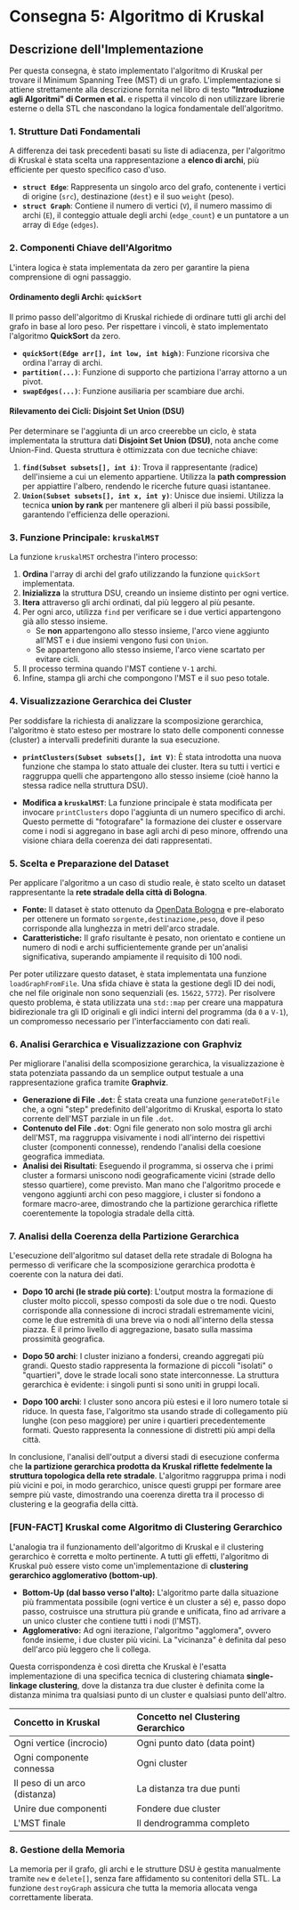 # Consegna 5: Algoritmo di Kruskal

## Descrizione dell'Implementazione

Per questa consegna, è stato implementato l'algoritmo di Kruskal per trovare il Minimum Spanning Tree (MST) di un grafo. L'implementazione si attiene strettamente alla descrizione fornita nel libro di testo **"Introduzione agli Algoritmi" di Cormen et al.** e rispetta il vincolo di non utilizzare librerie esterne o della STL che nascondano la logica fondamentale dell'algoritmo.

### 1. Strutture Dati Fondamentali

A differenza dei task precedenti basati su liste di adiacenza, per l'algoritmo di Kruskal è stata scelta una rappresentazione a **elenco di archi**, più efficiente per questo specifico caso d'uso.

- **`struct Edge`**: Rappresenta un singolo arco del grafo, contenente i vertici di origine (`src`), destinazione (`dest`) e il suo `weight` (peso).
- **`struct Graph`**: Contiene il numero di vertici (`V`), il numero massimo di archi (`E`), il conteggio attuale degli archi (`edge_count`) e un puntatore a un array di `Edge` (`edges`).

### 2. Componenti Chiave dell'Algoritmo

L'intera logica è stata implementata da zero per garantire la piena comprensione di ogni passaggio.

#### Ordinamento degli Archi: `quickSort`

Il primo passo dell'algoritmo di Kruskal richiede di ordinare tutti gli archi del grafo in base al loro peso. Per rispettare i vincoli, è stato implementato l'algoritmo **QuickSort** da zero.

- **`quickSort(Edge arr[], int low, int high)`**: Funzione ricorsiva che ordina l'array di archi.
- **`partition(...)`**: Funzione di supporto che partiziona l'array attorno a un pivot.
- **`swapEdges(...)`**: Funzione ausiliaria per scambiare due archi.

#### Rilevamento dei Cicli: Disjoint Set Union (DSU)

Per determinare se l'aggiunta di un arco creerebbe un ciclo, è stata implementata la struttura dati **Disjoint Set Union (DSU)**, nota anche come Union-Find. Questa struttura è ottimizzata con due tecniche chiave:

1. **`find(Subset subsets[], int i)`**: Trova il rappresentante (radice) dell'insieme a cui un elemento appartiene. Utilizza la **path compression** per appiattire l'albero, rendendo le ricerche future quasi istantanee.
2. **`Union(Subset subsets[], int x, int y)`**: Unisce due insiemi. Utilizza la tecnica **union by rank** per mantenere gli alberi il più bassi possibile, garantendo l'efficienza delle operazioni.

### 3. Funzione Principale: `kruskalMST`

La funzione `kruskalMST` orchestra l'intero processo:

1. **Ordina** l'array di archi del grafo utilizzando la funzione `quickSort` implementata.
2. **Inizializza** la struttura DSU, creando un insieme distinto per ogni vertice.
3. **Itera** attraverso gli archi ordinati, dal più leggero al più pesante.
4. Per ogni arco, utilizza `find` per verificare se i due vertici appartengono già allo stesso insieme.
    - Se **non** appartengono allo stesso insieme, l'arco viene aggiunto all'MST e i due insiemi vengono fusi con `Union`.
    - Se appartengono allo stesso insieme, l'arco viene scartato per evitare cicli.
5. Il processo termina quando l'MST contiene `V-1` archi.
6. Infine, stampa gli archi che compongono l'MST e il suo peso totale.

### 4. Visualizzazione Gerarchica dei Cluster

Per soddisfare la richiesta di analizzare la scomposizione gerarchica, l'algoritmo è stato esteso per mostrare lo stato delle componenti connesse (cluster) a intervalli predefiniti durante la sua esecuzione.

- **`printClusters(Subset subsets[], int V)`**: È stata introdotta una nuova funzione che stampa lo stato attuale dei cluster. Itera su tutti i vertici e raggruppa quelli che appartengono allo stesso insieme (cioè hanno la stessa radice nella struttura DSU).

- **Modifica a `kruskalMST`**: La funzione principale è stata modificata per invocare `printClusters` dopo l'aggiunta di un numero specifico di archi. Questo permette di "fotografare" la formazione dei cluster e osservare come i nodi si aggregano in base agli archi di peso minore, offrendo una visione chiara della coerenza dei dati rappresentati.

### 5. Scelta e Preparazione del Dataset

Per applicare l'algoritmo a un caso di studio reale, è stato scelto un dataset rappresentante la **rete stradale della città di Bologna**.

- **Fonte:** Il dataset è stato ottenuto da [OpenData Bologna](https://opendata.comune.bologna.it/explore/dataset/rifter_arcstra_li/export/) e pre-elaborato per ottenere un formato `sorgente,destinazione,peso`, dove il peso corrisponde alla lunghezza in metri dell'arco stradale.
- **Caratteristiche:** Il grafo risultante è pesato, non orientato e contiene un numero di nodi e archi sufficientemente grande per un'analisi significativa, superando ampiamente il requisito di 100 nodi.

Per poter utilizzare questo dataset, è stata implementata una funzione `loadGraphFromFile`. Una sfida chiave è stata la gestione degli ID dei nodi, che nel file originale non sono sequenziali (es. `15622`, `5772`). Per risolvere questo problema, è stata utilizzata una `std::map` per creare una mappatura bidirezionale tra gli ID originali e gli indici interni del programma (da `0` a `V-1`), un compromesso necessario per l'interfacciamento con dati reali.

### 6. Analisi Gerarchica e Visualizzazione con Graphviz

Per migliorare l'analisi della scomposizione gerarchica, la visualizzazione è stata potenziata passando da un semplice output testuale a una rappresentazione grafica tramite **Graphviz**.

- **Generazione di File `.dot`**: È stata creata una funzione `generateDotFile` che, a ogni "step" predefinito dell'algoritmo di Kruskal, esporta lo stato corrente dell'MST parziale in un file `.dot`.
- **Contenuto del File `.dot`**: Ogni file generato non solo mostra gli archi dell'MST, ma raggruppa visivamente i nodi all'interno dei rispettivi cluster (componenti connesse), rendendo l'analisi della coesione geografica immediata.
- **Analisi dei Risultati**: Eseguendo il programma, si osserva che i primi cluster a formarsi uniscono nodi geograficamente vicini (strade dello stesso quartiere), come previsto. Man mano che l'algoritmo procede e vengono aggiunti archi con peso maggiore, i cluster si fondono a formare macro-aree, dimostrando che la partizione gerarchica riflette coerentemente la topologia stradale della città.

### 7. Analisi della Coerenza della Partizione Gerarchica

L'esecuzione dell'algoritmo sul dataset della rete stradale di Bologna ha permesso di verificare che la scomposizione gerarchica prodotta è coerente con la natura dei dati.

-   **Dopo 10 archi (le strade più corte)**: L'output mostra la formazione di cluster molto piccoli, spesso composti da sole due o tre nodi. Questo corrisponde alla connessione di incroci stradali estremamente vicini, come le due estremità di una breve via o nodi all'interno della stessa piazza. È il primo livello di aggregazione, basato sulla massima prossimità geografica.

-   **Dopo 50 archi**: I cluster iniziano a fondersi, creando aggregati più grandi. Questo stadio rappresenta la formazione di piccoli "isolati" o "quartieri", dove le strade locali sono state interconnesse. La struttura gerarchica è evidente: i singoli punti si sono uniti in gruppi locali.

-   **Dopo 100 archi**: I cluster sono ancora più estesi e il loro numero totale si riduce. In questa fase, l'algoritmo sta usando strade di collegamento più lunghe (con peso maggiore) per unire i quartieri precedentemente formati. Questo rappresenta la connessione di distretti più ampi della città.

In conclusione, l'analisi dell'output a diversi stadi di esecuzione conferma che **la partizione gerarchica prodotta da Kruskal riflette fedelmente la struttura topologica della rete stradale**. L'algoritmo raggruppa prima i nodi più vicini e poi, in modo gerarchico, unisce questi gruppi per formare aree sempre più vaste, dimostrando una coerenza diretta tra il processo di clustering e la geografia della città.

### [FUN-FACT] Kruskal come Algoritmo di Clustering Gerarchico

L'analogia tra il funzionamento dell'algoritmo di Kruskal e il clustering gerarchico è corretta e molto pertinente. A tutti gli effetti, l'algoritmo di Kruskal può essere visto come un'implementazione di **clustering gerarchico agglomerativo (bottom-up)**.

-   **Bottom-Up (dal basso verso l'alto):** L'algoritmo parte dalla situazione più frammentata possibile (ogni vertice è un cluster a sé) e, passo dopo passo, costruisce una struttura più grande e unificata, fino ad arrivare a un unico cluster che contiene tutti i nodi (l'MST).
-   **Agglomerativo:** Ad ogni iterazione, l'algoritmo "agglomera", ovvero fonde insieme, i due cluster più vicini. La "vicinanza" è definita dal peso dell'arco più leggero che li collega.

Questa corrispondenza è così diretta che Kruskal è l'esatta implementazione di una specifica tecnica di clustering chiamata **single-linkage clustering**, dove la distanza tra due cluster è definita come la distanza minima tra qualsiasi punto di un cluster e qualsiasi punto dell'altro.

| Concetto in Kruskal          | Concetto nel Clustering Gerarchico |
| :--------------------------- | :--------------------------------- |
| Ogni vertice (incrocio)      | Ogni punto dato (data point)       |
| Ogni componente connessa     | Ogni cluster                       |
| Il peso di un arco (distanza) | La distanza tra due punti          |
| Unire due componenti         | Fondere due cluster                |
| L'MST finale                 | Il dendrogramma completo           |

### 8. Gestione della Memoria

La memoria per il grafo, gli archi e le strutture DSU è gestita manualmente tramite `new` e `delete[]`, senza fare affidamento su contenitori della STL. La funzione `destroyGraph` assicura che tutta la memoria allocata venga correttamente liberata.
